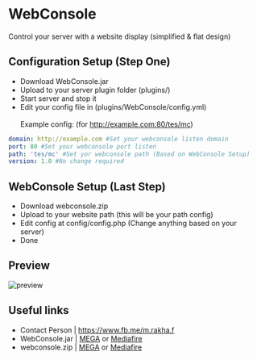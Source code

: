 # WebConsole
Control your server with a website display (simplified &amp; flat design)

## Configuration Setup (Step One)
* Download WebConsole.jar
* Upload to your server plugin folder (plugins/)
* Start server and stop it
* Edit your config file in (plugins/WebConsole/config.yml)
<br><br>
Example config: (for http://example.com:80/tes/mc)<br>
```yml
domain: http://example.com #Set your webconsole listen domain
port: 80 #Set your webconsole port listen
path: 'tes/mc' #Set yor webconsole path (Based on WebConsole Setup)
version: 1.0 #No change required
```

## WebConsole Setup (Last Step)
* Download webconsole.zip
* Upload to your website path (this will be your path config)
* Edit config at config/config.php (Change anything based on your server)
* Done

## Preview
![preview](https://image.prntscr.com/image/f2nAI6VtQES5WzuXHG-aDA.png)

## Useful links
* Contact Person | https://www.fb.me/m.rakha.f
* WebConsole.jar | [MEGA](https://mega.nz/#!OVkTUAJQ!cmSZqJ2T2dPJ0cuKMUBzyR7qow4sNMaHVa7Q1Xrk2nU) or [Mediafire](http://www.mediafire.com/file/449ek7vv2cthn1j/WebConsole.jar/file)
* webconsole.zip | [MEGA](https://mega.nz/#!6VsRkarY!Ik2amohYdtBkqNyh0wpH3VulU9ZTvaejhGlQUeY5bWU) or [Mediafire](http://www.mediafire.com/file/6nxqxipq5a78wmr/webserver.zip/file)
